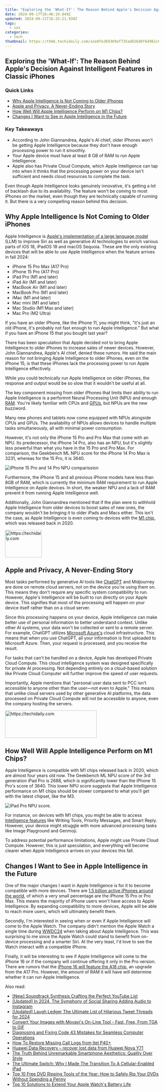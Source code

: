 ```yaml
---
title: "Exploring the 'What-If': The Reason Behind Apple's Decision Against Intelligent Features in Classic iPhones"
date: 2024-09-17T16:46:19.849Z
updated: 2024-09-21T16:25:21.930Z
tags:
  - ios
categories:
  - tech
thumbnail: https://thmb.techidaily.com/a1e8fe269369af735ad826d0f64961c6d5b364117f9a410f704fd68a5566fdfc.jpg
---
```


## Exploring the 'What-If': The Reason Behind Apple's Decision Against Intelligent Features in Classic iPhones

### Quick Links

* [Why Apple Intelligence Is Not Coming to Older iPhones](https://twitter-videos.techidaily.com/updated-revolutionize-your-followers-list-with-top-twitter-cleanup-tools-for-2024/)
* [Apple and Privacy, A Never-Ending Story](https://extra-lessons.techidaily.com/essential-principles-of-animated-visual-content/)
* [How Well Will Apple Intelligence Perform on M1 Chips?](https://some-techniques.techidaily.com/new-expert-picks-for-mp4-audio-gear/)
* [Changes I Want to See in Apple Intelligence in the Future](https://some-guidance.techidaily.com/streamlined-guide-to-ingesting-ipodcast-content-for-2024/)

### Key Takeaways

* According to John Giannandrea, Apple's AI chief, older iPhones won't be getting Apple Intelligence because they don't have enough processing power to run it smoothly.
* Your Apple device must have at least 8 GB of RAM to run Apple Intelligence.
* Apple also has Private Cloud Compute, which Apple Intelligence can tap into when it thinks that the processing power on your device isn't sufficient and needs cloud resources to complete the task.

 Even though Apple Intelligence looks genuinely innovative, it's getting a lot of backlash due to its availability. The feature won't be coming to most iPhones on the market, even though they are technically capable of running it. But there is a very compelling reason behind this decision.

##  Why Apple Intelligence Is Not Coming to Older iPhones

 Apple Intelligence is [Apple's implementation of a large language model](https://youtube-videos.techidaily.com/investing-successfully-with-a-makeup-channel/) (LLM) to improve Siri as well as generative AI technologies to enrich various parts of iOS 18, iPadOS 18 and macOS Sequoia. These are the only existing devices that will be able to use Apple Intelligence when the feature arrives in fall 2024:

* iPhone 15 Pro Max (A17 Pro)
* iPhone 15 Pro (A17 Pro)
* iPad Pro (M1 and later)
* iPad Air (M1 and later)
* MacBook Air (M1 and later)
* MacBook Pro (M1 and later)
* iMac (M1 and later)
* Mac mini (M1 and later)
* Mac Studio (M1 Max and later)
* Mac Pro (M2 Ultra)

 If you have an older iPhone, like the iPhone 11, you might think, "it's just an old iPhone, it's probably not fast enough to run Apple Intelligence." But what if you have an iPhone 15 that you bought last year?

 There has been speculation that Apple decided not to bring Apple Intelligence to older iPhones to increase sales of newer devices. However, John Giannandrea, Apple's AI chief, denied these rumors. He said the main reason for not bringing Apple Intelligence to older iPhones, even on the iPhone 15, is that these iPhones lack the processing power to run Apple Intelligence effectively.

 While you could technically run Apple Intelligence on older iPhones, the response and output would be so slow that it wouldn't be useful at all.

 The key component missing from older iPhones that limits their ability to run Apple Intelligence is a performnt Neural Processing Unit (NPU) and enough [RAM](https://youtube-web.techidaily.com/ed-2024-approved-unlocking-youtube-success-top-video-strategies-to-explode-views/). You're likely familiar with CPUs and [GPUs](https://android-unlock.techidaily.com/unlock-vivo-s17-pro-phone-password-without-factory-reset-full-guide-here-by-drfone-android/), but NPUs are the new buzzword.

 Many new phones and tablets now come equipped with NPUs alongside CPUs and GPUs. The availability of NPUs allows devices to handle multiple tasks simultaneously, all with minimal power consumption.

 However, it's not only the iPhone 15 Pro and Pro Max that come with an NPU. Its predecessor, the iPhone 14 Pro, also has an NPU, but it's slightly less powerful than what you have in the 15 Pro and Pro Max. For comparison, the Geekbench ML NPU score for the iPhone 14 Pro Max is 3231, whereas for the 15 Pro, it is 3640.

![iPhone 15 Pro and 14 Pro NPU comparission](https://static1.howtogeekimages.com/wordpress/wp-content/uploads/2024/07/iphone-15-pro-and-14-pro-npu-comparission.jpg) 

 Furthermore, the iPhone 15 and all previous iPhone models have less than 8GB of RAM, which is currently the minimum RAM requirement to run Apple Intelligence on Apple devices. In short, the weaker NPU and a lack of RAM prevent it from running Apple Intelligence well.

 Additionally, John Giannandrea mentioned that if the plan were to withhold Apple Intelligence from older devices to boost sales of new ones, the company wouldn't be bringing it to older iPads and Macs either. This isn't the case, as Apple Intelligence is even coming to devices with the [M1 chip](https://hardware-help.techidaily.com/expert-guide-finding-and-installing-the-right-drivers-for-your-hp-thunderbolt-g2-dock-whether-you-need-120w-or-230w-power-support/), which was released back in 2020.

<!-- affiliate ads begin -->
<a href="https://aligracehair.sjv.io/c/5597632/2135407/19272" target="_top" id="2135407">
  <img src="//a.impactradius-go.com/display-ad/19272-2135407" border="0" alt="https://techidaily.com" width="120" height="90"/>
</a>
<img height="0" width="0" src="https://aligracehair.sjv.io/i/5597632/2135407/19272" style="position:absolute;visibility:hidden;" border="0" />
<!-- affiliate ads end -->

##  Apple and Privacy, A Never-Ending Story

 Most tasks performed by generative AI tools like [ChatGPT](https://smart-video-editing.techidaily.com/new-how-to-find-free-sites-for-sound-effect-and-add-them-in-final-cut-pro-for-2024/) and Midjourney are done on remote cloud servers, not on the device you're using them on. This means they don't require any specific system compatibility to run. However, Apple's Intelligence will be built to run directly on your Apple device. This signifies that most of the processing will happen on your device itself rather than on a cloud server.

 Since this processing happens on your device, Apple Intelligence can make better use of personal information to better understand context. Unlike other AI systems, your data won't be collected or sent to a remote server. For example, ChatGPT utilizes [Microsoft Azure's](https://video-screen-grab.techidaily.com/new-visual-storytelling-of-pc-playtime-top-6-screenshot-secrets/) cloud infrastructure. This means that when you use ChatGPT, all your information is first uploaded to Microsoft Azure. Then, your request is processed, and you receive the result.

 For tasks that can't be handled on a device, Apple has developed Private Cloud Compute. This cloud intelligence system was designed specifically for private AI processing. Not depending entirely on a cloud-based solution like Private Cloud Computer will further improve the speed of user requests.

 Importantly, Apple mentions that "personal user data sent to PCC isn't accessible to anyone other than the user—not even to Apple." This means that unlike cloud servers used by other generative AI platforms, the data processed on Private Cloud Compute will not be accessible to anyone, even the company hosting the servers.

<!-- affiliate ads begin -->
<a href="https://appsumo.8odi.net/c/5597632/2137393/7443" target="_top" id="2137393">
  <img src="//a.impactradius-go.com/display-ad/7443-2137393" border="0" alt="https://techidaily.com" width="300" height="90"/>
</a>
<img height="0" width="0" src="https://appsumo.8odi.net/i/5597632/2137393/7443" style="position:absolute;visibility:hidden;" border="0" />
<!-- affiliate ads end -->

##  How Well Will Apple Intelligence Perform on M1 Chips?

 Apple Intelligence is compatible with M1 chips released back in 2020, which are almost four years old now. The Geekbench ML NPU score of the 3rd generation iPad Pro is 2688, which is significantly lower than the iPhone 15 Pro's score of 3640\. This lower NPU score suggests that Apple Intelligence performance on M1 chips should be slower compared to what you'll get with the latest chipset, like the M3.

![iPad Pro NPU score.](https://static1.howtogeekimages.com/wordpress/wp-content/uploads/2024/07/ipad-pro-npu-score.jpg) 

 For instance, on devices with M1 chips, you might be able to access [Intelligence features](https://youtube-videos.techidaily.com/investing-successfully-with-a-makeup-channel/) like Writing Tools, Priority Messages, and Smart Reply. However, your device might struggle with more advanced processing tasks like Image Playground and Genmoji.

 To address potential performance limitations, Apple might use Private Cloud Compute. However, this is just speculation, and everything will become clearer when Apple Intelligence arrives on your devices this fall.

##  Changes I Want to See in Apple Intelligence in the Future

 One of the major changes I want in Apple Intelligence is for it to become compatible with more devices. There are [1.5 billion active iPhones around the world](https://www.skillademia.com/blog/iphone-statistics/), of which a very small percentage are the iPhone 15 Pro or Pro Max. This means the majority of iPhone users won't have access to Apple Intelligence. By expanding compatibility to more devices, Apple will be able to reach more users, which will ultimately benefit them.

 Secondly, I'm interested in seeing when or even if Apple Intelligence will come to the Apple Watch. The company didn't mention the Apple Watch a single time during [WWDC24](https://extra-hints.techidaily.com/new-comparative-analysis-of-ar-stickers-focusing-on-google/) when taking about Apple Intelligence. This was surprising to me since the Apple Watch could stand to benefit from on-device processing and a smarter Siri. At the very least, I'd love to see the Watch interact with a compatible iPhone.

 Finally, it will be interesting to see if Apple Intelligence will come to the iPhone 16 or if the company will continue offering it only in the Pro version. There are rumors that the [iPhone 16 will feature the A18 chip](https://www.cnet.com/tech/mobile/iphone-16-action-button-ai-bigger-screen-what-to-expect/), an upgrade from the A17 Pro. However, the amount of RAM it will have will determine whether it can run Apple Intelligence.

<ins class="adsbygoogle"
     style="display:block"
     data-ad-format="autorelaxed"
     data-ad-client="ca-pub-7571918770474297"
     data-ad-slot="1223367746"></ins>

<ins class="adsbygoogle"
     style="display:block"
     data-ad-client="ca-pub-7571918770474297"
     data-ad-slot="8358498916"
     data-ad-format="auto"
     data-full-width-responsive="true"></ins>

<span class="atpl-alsoreadstyle">Also read:</span>
<div><ul>
<li><a href="https://youtube-help.techidaily.com/new-soundtrack-synthesis-crafting-the-perfect-youtube-list/"><u>[New] Soundtrack Synthesis Crafting the Perfect YouTube List</u></a></li>
<li><a href="https://instagram-video-recordings.techidaily.com/updated-in-2024-the-symphony-of-social-sharing-adding-audio-to-instagram/"><u>[Updated] In 2024, The Symphony of Social Sharing Adding Audio to Instagram</u></a></li>
<li><a href="https://twitter-videos.techidaily.com/updated-laugh-ledger-the-ultimate-list-of-hilarious-tweet-threads-for-2024/"><u>[Updated] Laugh Ledger The Ultimate List of Hilarious Tweet Threads for 2024</u></a></li>
<li><a href="https://win11-tips.techidaily.com/convert-your-images-with-movavis-on-line-tool-fast-free-from-tga-to-gif/"><u>Convert Your Images with Movavi's On-Line Tool - Fast, Free, From TGA to GIF</u></a></li>
<li><a href="https://tech-recovery.techidaily.com/diagnosing-and-fixing-code-43-mistakes-for-seamless-computer-operations/"><u>Diagnosing and Fixing Code 43 Mistakes for Seamless Computer Operations</u></a></li>
<li><a href="https://blog-min.techidaily.com/how-to-restore-missing-call-logs-from-itel-p40plus-by-fonelab-android-recover-call-logs/"><u>How To Restore Missing Call Logs from Itel P40+</u></a></li>
<li><a href="https://review-topics.techidaily.com/huawei-data-recovery-recover-lost-data-from-huawei-nova-y71-by-fonelab-android-recover-data/"><u>Huawei Data Recovery – recover lost data from Huawei Nova Y71</u></a></li>
<li><a href="https://os-tips.techidaily.com/the-truth-behind-unremarkable-smartphone-aesthetics-quality-over-style/"><u>The Truth Behind Unremarkable Smartphone Aesthetics: Quality Over Style</u></a></li>
<li><a href="https://os-tips.techidaily.com/the-ultimate-switch-why-i-made-the-transition-to-a-cellular-enabled-ipad/"><u>The Ultimate Switch: Why I Made The Transition To A Cellular-Enabled iPad</u></a></li>
<li><a href="https://eaxpv-info.techidaily.com/top-10-free-dvd-ripping-tools-of-the-year-how-to-safely-rip-your-dvds-without-spending-a-penny/"><u>Top 10 Free DVD Ripping Tools of the Year: How to Safely Rip Your DVDs Without Spending a Penny</u></a></li>
<li><a href="https://os-tips.techidaily.com/top-10-solutions-to-extend-your-apple-watchs-battery-life/"><u>Top 10 Solutions to Extend Your Apple Watch's Battery Life</u></a></li>
</ul></div>


